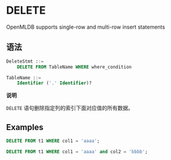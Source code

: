 # DELETE

OpenMLDB supports single-row and multi-row insert statements

## 语法

```sql
DeleteStmt ::=
    DELETE FROM TableName WHERE where_condition

TableName ::=
    Identifier ('.' Identifier)?
```

**说明**

`DELETE` 语句删除指定列的索引下面对应值的所有数据。

## Examples

```SQL
DELETE FROM t1 WHERE col1 = 'aaaa';

DELETE FROM t1 WHERE col1 = 'aaaa' and col2 = 'bbbb';
```